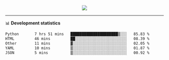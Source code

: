 <h3 align="center">
  <a href="https://github.com/hwalker928">
      <img src="https://github-profile-trophy.vercel.app/?username=hwalker928&no-bg=true&no-frame=true">
  </a>
</h3>


<hr>

📊 **Development statistics**

<!--START_SECTION:waka-->

```txt
Python       7 hrs 51 mins   █████████████████████▒░░░   85.83 %
HTML         46 mins         ██░░░░░░░░░░░░░░░░░░░░░░░   08.39 %
Other        11 mins         ▓░░░░░░░░░░░░░░░░░░░░░░░░   02.05 %
YAML         10 mins         ▒░░░░░░░░░░░░░░░░░░░░░░░░   01.87 %
JSON         5 mins          ▒░░░░░░░░░░░░░░░░░░░░░░░░   00.92 %
```

<!--END_SECTION:waka-->
